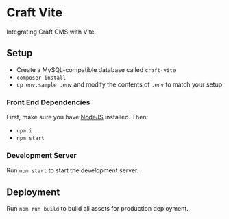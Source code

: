 # Craft Vite

Integrating Craft CMS with Vite.

## Setup
- Create a MySQL-compatible database called `craft-vite`
- `composer install`
- `cp env.sample .env` and modify the contents of `.env` to match your setup

### Front End Dependencies

First, make sure you have [NodeJS](http://nodejs.org) installed. Then:

* `npm i`
* `npm start`

### Development Server

Run `npm start` to start the development server.

## Deployment

Run `npm run build` to build all assets for production deployment.
